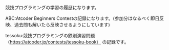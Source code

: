 競技プログラミングの学習の履歴になります。

ABC:Atcoder Beginners Contestの記録になります。(参加分はなるべく即日反映、過去問も解いたら反映させるようにしています)


tessoku:競技プログラミングの鉄則演習問題（https://atcoder.jp/contests/tessoku-book）
の記録です。
